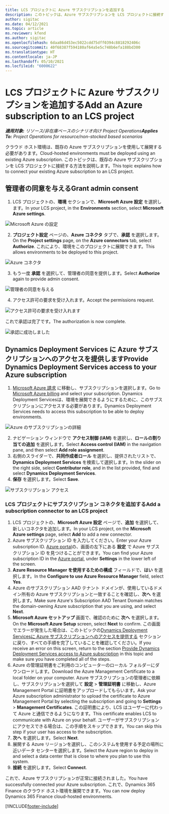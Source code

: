 ```yaml
---
title: LCS プロジェクトに Azure サブスクリプションを追加する
description: このトピックは、Azure サブスクリプションを LCS プロジェクトに接続する方法に関する情報を提供します。
author: sigitac
ms.date: 04/12/2021
ms.topic: article
ms.reviewer: kfend
ms.author: sigitac
ms.openlocfilehash: 6daa86d453ec5022cdd75dff0394c8818292406c
ms.sourcegitcommit: 40f68387f594180af64a5e5c748b6efa188bd300
ms.translationtype: HT
ms.contentlocale: ja-JP
ms.lasthandoff: 05/10/2021
ms.locfileid: "6000622"
---
```

# <a name="add-an-azure-subscription-to-an-lcs-project"></a><span data-ttu-id="5afbb-103">LCS プロジェクトに Azure サブスクリプションを追加する</span><span class="sxs-lookup"><span data-stu-id="5afbb-103">Add an Azure subscription to an LCS project</span></span>

<span data-ttu-id="5afbb-104">_**適用対象:** リソース/非在庫ベースのシナリオ向け Project Operations_</span><span class="sxs-lookup"><span data-stu-id="5afbb-104">_**Applies To:** Project Operations for resource/non-stocked based scenarios_</span></span>

<span data-ttu-id="5afbb-105">クラウド ホスト環境は、既存の Azure サブスクリプションを使用して展開する必要があります。</span><span class="sxs-lookup"><span data-stu-id="5afbb-105">Cloud-hosted environments must be deployed using an existing Azure subscription.</span></span> <span data-ttu-id="5afbb-106">このトピックは、既存の Azure サブスクリプションを LCS プロジェクトに接続する方法を説明します。</span><span class="sxs-lookup"><span data-stu-id="5afbb-106">This topic explains how to connect your existing Azure subscription to an LCS project.</span></span> 

## <a name="grant-admin-consent"></a><span data-ttu-id="5afbb-107">管理者の同意を与える</span><span class="sxs-lookup"><span data-stu-id="5afbb-107">Grant admin consent</span></span>

1. <span data-ttu-id="5afbb-108">LCS プロジェクトの、**環境** セクションで、**Microsoft Azure 設定** を選択します。</span><span class="sxs-lookup"><span data-stu-id="5afbb-108">In your LCS project, in the **Environments** section, select **Microsoft Azure settings**.</span></span>

![Microsoft Azure の設定](./media/1MicrosoftAzureSettings.png)

2. <span data-ttu-id="5afbb-110">**プロジェクト設定** ページの、**Azure コネクタ** タブで、**承認** を選択します。</span><span class="sxs-lookup"><span data-stu-id="5afbb-110">On the **Project settings** page, on the **Azure connectors** tab, select **Authorize**.</span></span> <span data-ttu-id="5afbb-111">これにより、環境をこのプロジェクトに展開できます。</span><span class="sxs-lookup"><span data-stu-id="5afbb-111">This allows environments to be deployed to this project.</span></span>

![Azure コネクタ](./media/2AzureConnectors.png)

3. <span data-ttu-id="5afbb-113">もう一度 **承認** を選択して、管理者の同意を提供します。</span><span class="sxs-lookup"><span data-stu-id="5afbb-113">Select **Authorize** again to provide admin consent.</span></span>

![管理者の同意を与える](./media/3GrantAdminConsent.png)

4. <span data-ttu-id="5afbb-115">アクセス許可の要求を受け入れます。</span><span class="sxs-lookup"><span data-stu-id="5afbb-115">Accept the permissions request.</span></span>

![アクセス許可の要求を受け入れます](./media/4AcceptPermissionRequest.png)

<span data-ttu-id="5afbb-117">これで承認は完了です。</span><span class="sxs-lookup"><span data-stu-id="5afbb-117">The authorization is now complete.</span></span> 

![承認に成功しました](./media/5AuthorizationComplete.png)

## <a name="provide-dynamics-deployment-services-access-to-your-azure-subscription"></a><a name="provide"></a> <span data-ttu-id="5afbb-119">Dynamics Deployment Services に Azure サブスクリプションへのアクセスを提供します</span><span class="sxs-lookup"><span data-stu-id="5afbb-119">Provide Dynamics Deployment Services access to your Azure subscription</span></span>

1. <span data-ttu-id="5afbb-120">[Microsoft Azure 請求](https://portal.azure.com/#blade/Microsoft\_Azure\_Billing/SubscriptionsBlade) に移動し、サブスクリプションを選択します。</span><span class="sxs-lookup"><span data-stu-id="5afbb-120">Go to [Microsoft Azure billing](https://portal.azure.com/#blade/Microsoft\_Azure\_Billing/SubscriptionsBlade) and select your subscription.</span></span> <span data-ttu-id="5afbb-121">Dynamics Deployment Servicesは、環境を展開できるようにするために、このサブスクリプションにアクセスする必要があります。</span><span class="sxs-lookup"><span data-stu-id="5afbb-121">Dynamics Deployment Services needs to access this subscription to be able to deploy environments.</span></span>

![Azure のサブスクリプションの詳細](./media/6AzureSubscription.png)

2. <span data-ttu-id="5afbb-123">ナビゲーション ウィンドウで **アクセス制御 (IAM)** を選択し、**ロールの割り当ての追加** を選択します。</span><span class="sxs-lookup"><span data-stu-id="5afbb-123">Select **Access control (IAM)** in the navigation pane, and then select **Add role assignment**.</span></span>
3. <span data-ttu-id="5afbb-124">右側のスライダーで、**共同作成者ロール** を選択し、提供されたリストで、**Dynamics Deployment Services** を検索して選択します。</span><span class="sxs-lookup"><span data-stu-id="5afbb-124">In the slider on the right side, select **Contributor role**, and in the list provided, find and select **Dynamics Deployment Services**.</span></span> 
4. <span data-ttu-id="5afbb-125">**保存** を選択します。</span><span class="sxs-lookup"><span data-stu-id="5afbb-125">Select **Save**.</span></span>

![サブスクリプション アクセス](./media/7SubscriptionAccess.png)

### <a name="add-a-subscription-connector-to-an-lcs-project"></a><span data-ttu-id="5afbb-127">LCS プロジェクトにサブスクリプション コネクタを追加する</span><span class="sxs-lookup"><span data-stu-id="5afbb-127">Add a subscription connector to an LCS project</span></span>

1. <span data-ttu-id="5afbb-128">LCS プロジェクトの、**Microsoft Azure 設定** ページで、**追加** を選択して、新しいコネクタを追加します。</span><span class="sxs-lookup"><span data-stu-id="5afbb-128">In your LCS project, on the **Microsoft Azure settings** page, select **Add** to add a new connector.</span></span>
2. <span data-ttu-id="5afbb-129">Azure サブスクリプション ID を入力してください。</span><span class="sxs-lookup"><span data-stu-id="5afbb-129">Enter your Azure subscription ID.</span></span> <span data-ttu-id="5afbb-130">[Azure portal](https://ms.portal.azure.com/)の、画面の左下にある **設定** で Azure サブスクリプション ID を見つけることができます。</span><span class="sxs-lookup"><span data-stu-id="5afbb-130">You can find your Azure subscription ID in the [Azure portal](https://ms.portal.azure.com/), under  **Settings**  in the lower left of the screen.</span></span>
3. <span data-ttu-id="5afbb-131">**Azure Resource Manager を使用するための構成** フィールドで、**はい** を選択します。</span><span class="sxs-lookup"><span data-stu-id="5afbb-131">In the **Configure to use Azure Resource Manager** field, select **Yes**.</span></span>
4. <span data-ttu-id="5afbb-132">Azure のサブスクリプション AAD テナント ドメインが、使用しているドメイン所有の Azure サブスクリプションと一致することを確認し、**次へ** を選択します。</span><span class="sxs-lookup"><span data-stu-id="5afbb-132">Make sure Azure's Subscription AAD Tenant Domain matches the domain-owning Azure subscription that you are using, and select **Next**.</span></span>
5. <span data-ttu-id="5afbb-133">**Microsoft Azure セットアップ** 画面で、確認のために **次へ** を選択します。</span><span class="sxs-lookup"><span data-stu-id="5afbb-133">On the **Microsoft Azure Setup** screen, select **Next** to confirm.</span></span> <span data-ttu-id="5afbb-134">この画面でエラーが発生した場合は、このトピックの[Dynamics Deployment Servicesに Azure サブスクリプションへのアクセスを提供する](#provide) セクションに戻り、すべての手順を完了していることを確認してください。</span><span class="sxs-lookup"><span data-stu-id="5afbb-134">If you receive an error on this screen, return to the section [Provide Dynamics Deployment Services access to Azure subscription](#provide) in this topic and make sure you have completed all of the steps.</span></span>
6. <span data-ttu-id="5afbb-135">Azure の管理証明書をご利用のコンピューターのローカル フォルダーにダウンロードします。</span><span class="sxs-lookup"><span data-stu-id="5afbb-135">Download the Azure Management Certificate to a local folder on your computer.</span></span> <span data-ttu-id="5afbb-136">Azure サブスクリプションの管理者に依頼し、サブスクリプションを選択して **設定** > **管理証明書** に移動し、Azure Management Portal に証明書をアップロードしてもらいます。</span><span class="sxs-lookup"><span data-stu-id="5afbb-136">Ask your Azure subscription administrator to upload the certificate to Azure Management Portal by selecting the subscription and going to **Settings** > **Management Certificates**.</span></span> <span data-ttu-id="5afbb-137">この証明書により、LCS はユーザーに代わって Azure と通信できるようになります。</span><span class="sxs-lookup"><span data-stu-id="5afbb-137">This certificate enables LCS to communicate with Azure on your behalf.</span></span> <span data-ttu-id="5afbb-138">ユーザーがサブスクリプションにアクセスできる場合は、この手順をスキップできます。</span><span class="sxs-lookup"><span data-stu-id="5afbb-138">You can skip this step if your user has access to the subscription.</span></span>
7. <span data-ttu-id="5afbb-139">**次へ** を選択します。</span><span class="sxs-lookup"><span data-stu-id="5afbb-139">Select  **Next**.</span></span>
8. <span data-ttu-id="5afbb-140">展開する Azure リージョンを選択し、このシステムを使用する予定の場所に近いデータ センターを選択します。</span><span class="sxs-lookup"><span data-stu-id="5afbb-140">Select the Azure region to deploy in and select a data center that is close to where you plan to use this system.</span></span>
9.  <span data-ttu-id="5afbb-141">**接続** を選択します。</span><span class="sxs-lookup"><span data-stu-id="5afbb-141">Select  **Connect**.</span></span>

<span data-ttu-id="5afbb-142">これで、Azure サブスクリプションが正常に接続されました。</span><span class="sxs-lookup"><span data-stu-id="5afbb-142">You have successfully connected your Azure subscription.</span></span> <span data-ttu-id="5afbb-143">これで、Dynamics 365 Finance のクラウド ホスト環境を展開できます。</span><span class="sxs-lookup"><span data-stu-id="5afbb-143">You can now deploy Dynamics 365 Finance cloud-hosted environments.</span></span>




[!INCLUDE[footer-include](../includes/footer-banner.md)]
